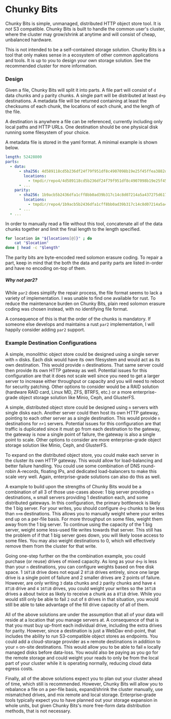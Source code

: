 # Chunky Bits

Chunky Bits is simple, unmanaged, distributed HTTP object store tool. It is _not_ S3 compatible. Chunky Bits is built to handle the common user's cluster, where the cluster may grow/shrink at anytime and will consist of cheap, unbalanced hardware.

This is not intended to be a self-contained storage solution. Chunky Bits is a tool that only makes sense in a ecosystem of other common applications and tools. It is up to you to design your own storage solution. See the recommended cluster for more information.

### Design

Given a file, Chunky Bits will split it into parts. A file part will consist of `d` data chunks and `p` parity chunks. A single part will be distributed at least `d+p` destinations. A metadata file will be returned containing at least the checksums of each chunk, the locations of each chunk, and the length of the file.

A destination is anywhere a file can be referenced, currently including only local paths and HTTP URLs. One destination should be one physical disk running some filesystem of your choice.

A metadata file is stored in the yaml format. A minimal example is shown below.

```yaml
length: 52428800
parts:
  - data:
      - sha256: 4d589118cd5b236df24f79f951df8c4907098b19e25f45ffea3882d6ddcc2f37
        locations:
          - tmpdir/repo4/4d589118cd5b236df24f79f951df8c4907098b19e25f45ffea3882d6ddcc2f37
      - ...
    parity:
      - sha256: 1b9acb5b2436dfa1cff8bb0ad39b317c14c8d07214a5a437275d617352ded59b
        locations:
          - tmpdir/repo4/1b9acb5b2436dfa1cff8bb0ad39b317c14c8d07214a5a437275d617352ded59b
      - ...
  - ...
```

In order to manually read a file without this tool, concatenate all of the data chunks together and limit the final length to the length specified.

```bash
for location in "${locations[@]}" ; do
    cat "$location"
done | head -c "$length"
```

The parity bits are byte-encoded reed solomon erasure coding. To repair a part, keep in mind that the both the data and parity parts are listed in-order and have no encoding on-top of them.

##### Why not par2?

While `par2` does simplify the repair process, the file format seems to lack a variety of implementation. I was unable to find one available for rust. To reduce the maintenance burden on Chunky Bits, plain reed solomon erasure coding was chosen instead, with no identifying file format.

A consequence of this is that the order of the chunks is mandatory. If someone else develops and maintains a rust `par2` implementation, I will happily consider adding `par2` support.

### Example Destination Configurations

A simple, monolithic object store could be designed using a single server with `n` disks. Each disk would have its own filesystem and would act as its own destination. This would provide `n` destinations. That same server could then provide its own HTTP gateway as well. Potential issues for this configuration are that it does not scale well since you need to get a larger server to increase either throughput or capacity and you will need to reboot for security patching. Other options to consider would be a RAID solution (hardware RAID card, Linux MD, ZFS, BTRFS, etc.) or a more enterprise-grade object storage solution like Minio, Ceph, and GlusterFS.

A simple, distributed object store could be designed using `n` servers with single disks each. Another server could then host its own HTTP gateway, pointing to each other server as a single destination. This would provide `n` destinations for `n+1` servers. Potential issues for this configuration are that traffic is duplicated since it must go from each destination to the gateway, the gateway is now a single point of failure, the gateway is also a single point to scale. Other options to consider are more enterprise-grade object storage solution like Minio, Ceph, and GlusterFS.

To expand on the distributed object store, you could make each server in the cluster its own HTTP gateway. This would allow for load-balancing and better failure handling. You could use some combination of DNS round-robin A-records, floating IPs, and dedicated load-balancers to make this scale very well. Again, enterprise-grade solutions can also do this as well.

A example to build upon the strengths of Chunky Bits would be a combination of all 3 of those use-cases above: 1 big server providing `n` destinations, `m` small servers providing 1 destination each, and some distributed gateways. In this configuration, the primary bottleneck is likely the 1 big server. For your writes, you should configure `d+p` chunks to be less than `n+m` destinations. This allows you to manually weight where your writes end up on a per-file basis. For more throughput on some files, weight them away from the 1 big server. To continue using the capacity of the 1 big server, weight some less-used file writes towards that server. This still has the problem of if that 1 big server goes down, you will likely loose access to some files. You may also weight destinations to 0, which will effectively remove them from the cluster for that write.

Going one-step further on the the combination example, you could purchase (or reuse) drives of mixed capacity. As long as your `d+p` is less than your `n` destinations, you can configure weights based on free disk space. 1 `16TiB` drive does not equal 2 `8TiB` drives entirely, since one large drive is a single point of failure and 2 smaller drives are 2 points of failure. However, are only writing `3` data chunks and `2` parity chunks and have `4` `8TiB` drive and `4` `16TiB` drives, you could weight your writes so the `16TiB` drives a about twice as likely to receive a chunk as a `8TiB` drive. While you would still only be able to fail `2` out of `8` drives in that situation, you would still be able to take advantage of the fill drive capacity of all of them.

All of the above solutions are under the assumption that all of your data will reside at a location that you manage servers at. A consequence of that is that you must buy up-front each individual drive, including the extra drives for parity. However, since a destination is just a WebDav end-point, that includes the ability to run S3-compatible object stores as endpoints. You could add a cloud-storage provider as `m` remote destinations in addition to your `n` on-site destinations. This would allow you to be able to fail `m` locally managed disks before data-loss. You would also be paying as you go for the remote storage and could weight your reads to only be from the local part of your cluster while it is operating normally, reducing cloud data egress costs.

Finally, all of the above solutions expect you to plan out your cluster ahead of time, which still is recommended. However, Chunky Bits will allow you to rebalance a file on a per-file basis, expand/shrink the cluster manually, use mismatched drives, and mix remote and local storage. Enterprise-grade tools typically expect you to have planned out your storage expansion in whole units, but given Chunky Bits's more free-form data distribution methods, that is not necessary.
